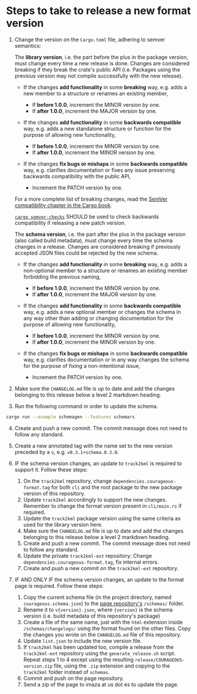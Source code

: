 # Steps to take to release a new format version
1. Change the version on the `Cargo.toml` file, adhering to semver semantics:

    The **library version**, i.e. the part before the plus in the package version, must change every time a new release is done.
    Changes are considered breaking if they break the crate's public API (i.e. Packages using the previous version may not compile successfully with the new release).
    - If the changes **add functionality** in some **breaking** way, e.g. adds a new member to a structure or renames an existing member,
        - If **before 1.0.0**, increment the MINOR version by one.
        - If **after 1.0.0**, increment the MAJOR version by one.

    - If the changes **add functionality** in some **backwards compatible** way, e.g. adds a new standalone structure or function for the purpose of allowing new functionality,
        - If **before 1.0.0**, increment the MINOR version by one.
        - If **after 1.0.0**, increment the MINOR version by one.

    - If the changes **fix bugs or mishaps** in some **backwards compatible** way, e.g. clarifies documentation or fixes any issue preserving backwards compatibility with the public API,
        - Increment the PATCH version by one.

    For a more complete list of breaking changes, read the [SemVer compatibility chapter in the Cargo book](https://doc.rust-lang.org/cargo/reference/semver.html).

    [`cargo semver-checks`](https://github.com/obi1kenobi/cargo-semver-checks) SHOULD be used to check backwards compatibility if releasing a new patch version.

    The **schema version**, i.e. the part after the plus in the package version (also called build metadata), must change every time the schema changes in a release.
    Changes are considered breaking if previously accepted JSON files could be rejected by the new schema.
    - If the changes **add functionality** in some **breaking** way, e.g. adds a non-optional member to a structure or renames an existing member forbidding the previous naming,
        - If **before 1.0.0**, increment the MINOR version by one.
        - If **after 1.0.0**, increment the MAJOR version by one.

    - If the changes **add functionality** in some **backwards compatible** way, e.g. adds a new optional member or changes the schema in any way other than adding or changing documentation for the purpose of allowing new functionality,
        - If **before 1.0.0**, increment the MINOR version by one.
        - If **after 1.0.0**, increment the MINOR version by one.

    - If the changes **fix bugs or mishaps** in some **backwards compatible** way, e.g. clarifies documentation or in any way changes the schema for the purpose of fixing a non-intentional issue,
        - Increment the PATCH version by one.

2. Make sure the `CHANGELOG.md` file is up to date and add the changes belonging to this release below a level 2 markdown heading.

3. Run the following command in order to update the schema.
```sh
cargo run --example schemagen --features schemars
```

4. Create and push a new commit. The commit message does not need to follow any standard.

5. Create a new annotated tag with the name set to the new version preceded by a `v`, e.g. `v0.3.1+schema.0.3.0`.
6. IF the schema version changes, an update to `track2kml` is required to support it. Follow these steps:
    1. On the `track2kml` repository, change `dependencies.courageous-format.tag` for both `cli` and the root package to the new package version of this repository.
    2. Update `track2kml` accordingly to support the new changes. Remember to change the format version present in `cli/main.rs` if required.
    3. Update the `track2kml` package version using the same criteria as used for the library version here.
    4. Make sure the `CHANGELOG.md` file is up to date and add the changes belonging to this release below a level 2 markdown heading.
    5. Create and push a new commit. The commit message does not need to follow any standard.
    6. Update the private `track2kml-ext` repository: Change `dependencies.courageous-format.tag`, fix internal errors.
    7. Create and push a new commit on the `track2kml-ext` repository.

7. IF AND ONLY IF the schema version changes, an update to the format page is required. Follow these steps:
    1. Copy the current schema file (in the project directory, named `courageous.schema.json`) to the [page repository's](https://github.com/COURAGEOUS-isf/format-website) `/schemas/` folder.
    2. Rename it to `v{version}.json`, where `{version}` is the schema version (i.e. build metadata of this repository's package)
    3. Create a file of the same name, just with the `html` extension inside `/schemas/changelogs/` using the format found on the other files. Copy the changes you wrote on the `CHANGELOG.md` file of this repository.
    4. Update `list.json` to include the new version file.
    5. If `track2kml` has been updated too, compile a release from the `track2kml-ext` repository using the `generate_release.sh` script. Repeat steps 1 to 4 except using the resulting `release/COURAGEOUS-version.zip` file, using the `.zip` extension and copying to the `track2kml` folder instead of `schemas`.
    6. Commit and push on the page repository.
    7. Send a zip of the page to imaza at us dot es to update the page.